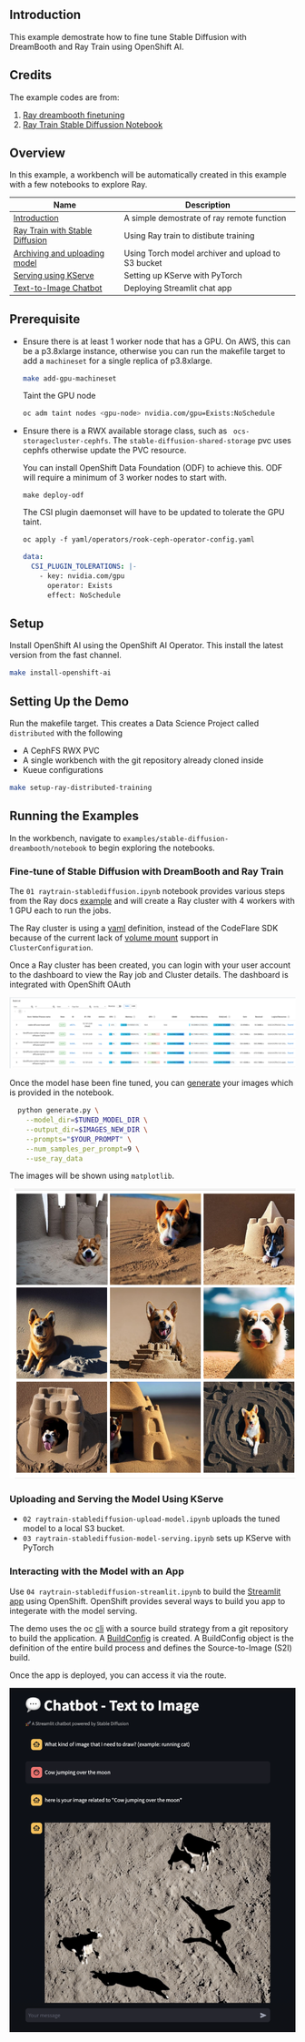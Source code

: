 ## Introduction

This example demostrate how to fine tune Stable Diffusion with DreamBooth and Ray Train using OpenShift AI.  

## Credits

The example codes are from:
1. [Ray dreambooth finetuning](https://docs.ray.io/en/latest/train/examples/pytorch/dreambooth_finetuning.html)
1. [Ray Train Stable Diffussion Notebook](https://github.com/GoogleCloudPlatform/ai-on-gke/blob/main/ray-on-gke/examples/notebooks/raytrain-stablediffusion.ipynb)

## Overview 

In this example, a workbench will be automatically created in this example with a few notebooks to explore Ray.

| Name | Description |
| -------------------- | ----------- |
| [Introduction](notebook/00%20Intro.ipynb) | A simple demostrate of ray remote function         |
| [Ray Train with Stable Diffusion](notebook/01%20raytrain-stablediffusion.ipynb) | Using Ray train to distibute training
| [Archiving and uploading model](notebook/02%20raytrain-stablediffusion-upload-model.ipynb) | Using Torch model archiver and upload to S3 bucket
| [Serving using KServe](notebook/03%20raytrain-stablediffusion-model-serving.ipynb) | Setting up KServe with PyTorch |
| [Text-to-Image Chatbot](notebook/04%20raytrain-stablediffusion-streamlit.ipynb) | Deploying Streamlit chat app 

## Prerequisite

* Ensure there is at least 1 worker node that has a GPU. On AWS, this can be a p3.8xlarge instance, otherwise you can run the makefile target to add a `machineset` for a single replica of p3.8xlarge.

  ```bash
  make add-gpu-machineset
  ```

  Taint the GPU node
  ```bash
  oc adm taint nodes <gpu-node> nvidia.com/gpu=Exists:NoSchedule
  ```

* Ensure there is a RWX available storage class, such as `
ocs-storagecluster-cephfs`. The `stable-diffusion-shared-storage` pvc uses cephfs otherwise update the PVC resource. 

  You can install OpenShift Data Foundation (ODF) to achieve this. ODF will require a minimum of 3 worker nodes to start with. 

  ```
  make deploy-odf
  ```

  The CSI plugin daemonset will have to be updated to tolerate the GPU taint. 

  ``` 
  oc apply -f yaml/operators/rook-ceph-operator-config.yaml
  ```

  ``` yaml
  data:
    CSI_PLUGIN_TOLERATIONS: |-
      - key: nvidia.com/gpu
        operator: Exists
        effect: NoSchedule
  ```

## Setup
Install OpenShift AI using the OpenShift AI Operator. This install the latest version from the fast channel.

```bash
make install-openshift-ai
```

## Setting Up the Demo

Run the makefile target. This creates a Data Science Project called `distributed` with the following
* A CephFS RWX PVC
* A single workbench with the git repository already cloned inside
* Kueue configurations

``` bash
make setup-ray-distributed-training
```

## Running the Examples

In the workbench, navigate to `examples/stable-diffusion-dreambooth/notebook` to begin exploring the notebooks.

### Fine-tune of Stable Diffusion with DreamBooth and Ray Train

The `01 raytrain-stablediffusion.ipynb` notebook provides various steps from the Ray docs [example](https://docs.ray.io/en/latest/train/examples/pytorch/dreambooth_finetuning.html#step-5-generate-images-of-the-subject) and will create a Ray cluster with 4 workers with 1 GPU each to run the jobs.

The Ray cluster is using a [yaml](notebook/raycluster.yaml) definition, instead of the CodeFlare SDK because of the current lack of [volume mount](https://github.com/project-codeflare/codeflare-sdk/pull/554) support in `ClusterConfiguration`.

Once a Ray cluster has been created, you can login with your user account to the dashboard to view the Ray job and Cluster details. The dashboard is integrated with OpenShift OAuth

![cluster information](docs/cluster.png)

Once the model hase been fine tuned, you can [generate](https://docs.ray.io/en/latest/train/examples/pytorch/dreambooth_finetuning.html#step-5-generate-images-of-the-subject) your images which is provided in the notebook.

``` bash
  python generate.py \
    --model_dir=$TUNED_MODEL_DIR \
    --output_dir=$IMAGES_NEW_DIR \
    --prompts="$YOUR_PROMPT" \
    --num_samples_per_prompt=9 \
    --use_ray_data
```    

The images will be shown using `matplotlib`.

![diog diog pictures](docs/diog-diog.png)

### Uploading and Serving the Model Using KServe

* `02 raytrain-stablediffusion-upload-model.ipynb` uploads the tuned model to a local S3 bucket.
* `03 raytrain-stablediffusion-model-serving.ipynb` sets up KServe with PyTorch

### Interacting with the Model with an App

Use `04 raytrain-stablediffusion-streamlit.ipynb` to build the [Streamlit app](app/app.py) using OpenShift. OpenShift provides several ways to build you app to integerate with the model serving.

The demo uses the oc [cli](https://docs.openshift.com/container-platform/4.15/applications/creating_applications/creating-applications-using-cli.html) with a source build strategy from a git repository to build the application. A [BuildConfig](https://docs.openshift.com/container-platform/4.15/cicd/builds/understanding-image-builds.html) is created. A BuildConfig object is the definition of the entire build process and defines the Source-to-Image (S2I) build. 

Once the app is deployed, you can access it via the route.

![alt text](docs/streamlit-chat.png)